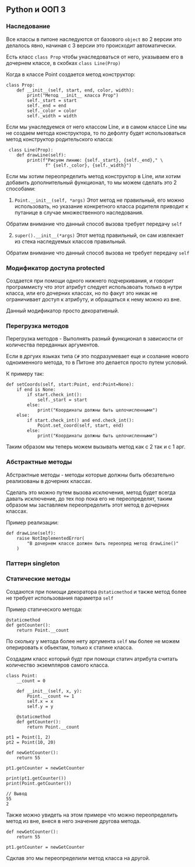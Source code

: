 ## Python и ООП 3

### Наследование
Все классы в питоне наследуются от базового `object` во 2 версии 
это делалось явно, начиная с 3 версии это происходит автоматически.

Есть класс `class Prop` чтобы унаследоваться от него, указываем его в
дочернем классе, в скобках `class Line(Prop)`

Когда в классе Point создается метод конструктор:

    class Prop:
        def __init__(self, start, end, color, width):
            print("Метод __init__ класса Prop")
            self._start = start
            self._end = end
            self._color = color
            self._width = width

Если мы унаследуемся от него классом Line, и в самом классе Line
мы не создаем метода конструктора, то по дефолту будет использоваться
метод конструктор родительского класса:

     class Line(Prop):
        def drawLine(self):
            print(f"Рисуем линию: {self._start}, {self._end}," \
                   f" {self._color}, {self._width}")

Если мы хотим переопределить метод конструктор в Line, или хотим
добавить дополнительный функционал, то мы можем сделать 
это 2 способами:

1) `Point.__init__(self, *args)`
    Этот метод не правильный, его можно использовать, но 
   указание конкретного класса родителя приводит к путанице в 
   случае множественного наследования. 
   
Обратим внимание что данный способ вызова требует передачу `self`

2) `super().__init__(*args)`
    Этот метод правильный, он сам извлекает из стека наследуемых 
   классов правильный.
   
Обратим внимание что данный способ вызова не требует передачу `self`
   
### Модификатор доступа protected
Создается при помощи одного нижнего подчеркивания, и говорит 
программисту что этот атрибут следует использвоать только в нутри 
класса, или его дочерних классах, но по факут это никак не ограничивает
доступ к атрибуту, и обращаться к нему можно из вне.

Данный модификатор просто декоративный.


### Перегрузка методов
Перегрузка методов - Выполнять разный функционал в зависиости от 
количества переданных аргументов.

Если в дргуих языках типа `C#` это подразумевает еще и созлание нового 
одноименного метода, то в Питоне это делается просто путем условий.

К примеру так:

    def setCoords(self, start:Point, end:Point=None):
        if end is None:
            if start.check_int():
                self._start = start
            else:
                print("Координаты должны быть целочисленными")
        else:
            if start.check_int() and end.check_int():
                Point.set_coord(self, start, end)
            else:
                print("Координаты должны быть целочисленными")

Таким образом мы теперь можем вызывать метод как с 2 так и с 1 арг.

### Абстрактные методы
Абстрактные методы - методы которые должны быть обезательно реализованы 
в дочерних классах.

Сделать это можно путем вызова исключения, метод будет всегда давать 
исключение, до тех пор пока его не переопределят, таким образом мы 
заставляем переопределить этот метод в дочерних классах.

Пример реализации:
 
    def drawLine(self):
        raise NotImplementedError(
            "В дочернем классе должен быть переопред метод drawLine()"
        )


### Паттерн singleton

### Статические методы
Создаются при помощи декоратора `@staticmethod` и также метод
более не требует использования параметра `self`

Пример статического метода:

    @staticmethod
    def getCounter():
        return Point.__count

По скольку у метода более нету аргумента `self` мы более не можем
оперировать к обьектам, только к статике класса.

Создадим класс который будт при помощи статич атрибута считать 
количество экземпляров самого класса.

    class Point:
        __count = 0

        def __init__(self, x, y):
            Point.__count += 1
            self.x = x
            self.y = y

        @staticmethod
        def getCounter():
            return Point.__count

    pt1 = Point(1, 2)
    pt2 = Point(10, 20)

    def newGetCounter():
        return 55

    pt1.getCounter = newGetCounter

    print(pt1.getCounter())
    print(Point.getCounter())

    // Вывод
    55
    2

Также можно увидеть на этом примере что можно переопределить метод из вне,
внеся в него значение другова метода.

    def newGetCounter():
        return 55

    pt1.getCounter = newGetCounter

Сдклав это мы переопределили метод класса на другой.


























